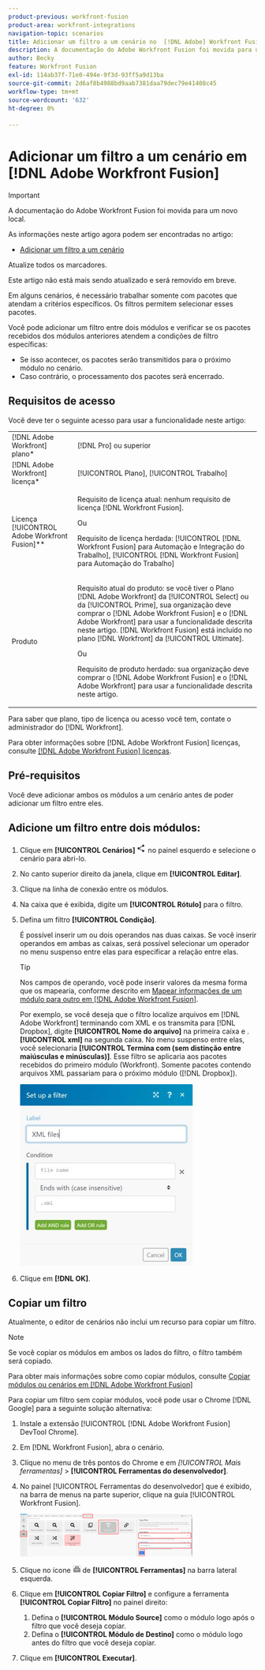 ```yaml
---
product-previous: workfront-fusion
product-area: workfront-integrations
navigation-topic: scenarios
title: Adicionar um filtro a um cenário no  [!DNL Adobe] Workfront Fusion
description: A documentação do Adobe Workfront Fusion foi movida para um novo local. Este artigo foi descontinuado, mas contém um link para o novo artigo que aborda essa funcionalidade.
author: Becky
feature: Workfront Fusion
exl-id: 114ab37f-71e0-494e-9f3d-93ff5a9d13ba
source-git-commit: 2d6af8b4988bd9aab7381daa79dec79e41408c45
workflow-type: tm+mt
source-wordcount: '632'
ht-degree: 0%

---
```


# Adicionar um filtro a um cenário em [!DNL Adobe Workfront Fusion]

>[!IMPORTANT]
>
>A documentação do Adobe Workfront Fusion foi movida para um novo local.
>
>As informações neste artigo agora podem ser encontradas no artigo:
>
>* [Adicionar um filtro a um cenário](https://experienceleague.adobe.com/docs/workfront-fusion/using/create-scenarios/add-modules/add-a-filter-to-a-scenario.html)
>
>Atualize todos os marcadores.
>
>Este artigo não está mais sendo atualizado e será removido em breve.

Em alguns cenários, é necessário trabalhar somente com pacotes que atendam a critérios específicos. Os filtros permitem selecionar esses pacotes.

<!--

For example, you could create a scenario with the [!UICONTROL Watch records] trigger for [!DNL Salesforce] to capture only records containing a specific word written by a specific author.

-->

Você pode adicionar um filtro entre dois módulos e verificar se os pacotes recebidos dos módulos anteriores atendem a condições de filtro específicas:

* Se isso acontecer, os pacotes serão transmitidos para o próximo módulo no cenário.
* Caso contrário, o processamento dos pacotes será encerrado.

## Requisitos de acesso

Você deve ter o seguinte acesso para usar a funcionalidade neste artigo:

<table style="table-layout:auto">
 <col> 
 <col> 
 <tbody> 
  <tr> 
    <td role="rowheader">[!DNL Adobe Workfront] plano*</td> 
   <td> <p>[!DNL Pro] ou superior</p> </td> 
  </tr> 
  <tr data-mc-conditions=""> 
   <td role="rowheader">[!DNL Adobe Workfront] licença*</td> 
   <td> <p>[!UICONTROL Plano], [!UICONTROL Trabalho]</p> </td> 
  </tr> 
  <tr> 
   <td role="rowheader">Licença [!UICONTROL Adobe Workfront Fusion]**</td> 
  <td>
   <p>Requisito de licença atual: nenhum requisito de licença [!DNL Workfront Fusion].</p>
   <p>Ou</p>
   <p>Requisito de licença herdada: [!UICONTROL [!DNL Workfront Fusion] para Automação e Integração do Trabalho], [!UICONTROL [!DNL Workfront Fusion] para Automação do Trabalho]</p>
   </td>    </tr> 
  </tr> 
  <tr> 
   <td role="rowheader">Produto</td> 
   <td>
   <p>Requisito atual do produto: se você tiver o Plano [!DNL Adobe Workfront] da [!UICONTROL Select] ou da [!UICONTROL Prime], sua organização deve comprar o [!DNL Adobe Workfront Fusion] e o [!DNL Adobe Workfront] para usar a funcionalidade descrita neste artigo. [!DNL Workfront Fusion] está incluído no plano [!DNL Workfront] da [!UICONTROL Ultimate].</p>
   <p>Ou</p>
   <p>Requisito de produto herdado: sua organização deve comprar o [!DNL Adobe Workfront Fusion] e o [!DNL Adobe Workfront] para usar a funcionalidade descrita neste artigo.</p>
   </td> 
  </tr> 
 </tbody> 
</table>

Para saber que plano, tipo de licença ou acesso você tem, contate o administrador do [!DNL Workfront].

Para obter informações sobre [!DNL Adobe Workfront Fusion] licenças, consulte [[!DNL Adobe Workfront Fusion] licenças](../../workfront-fusion/get-started/license-automation-vs-integration.md).

## Pré-requisitos

Você deve adicionar ambos os módulos a um cenário antes de poder adicionar um filtro entre eles.

## Adicione um filtro entre dois módulos:

1. Clique em **[!UICONTROL Cenários]** ![](assets/scenarios-icon.png) no painel esquerdo e selecione o cenário para abri-lo.
1. No canto superior direito da janela, clique em **[!UICONTROL Editar]**.
1. Clique na linha de conexão entre os módulos.
1. Na caixa que é exibida, digite um **[!UICONTROL Rótulo]** para o filtro.
1. Defina um filtro **[!UICONTROL Condição]**.

   É possível inserir um ou dois operandos nas duas caixas. Se você inserir operandos em ambas as caixas, será possível selecionar um operador no menu suspenso entre elas para especificar a relação entre elas.

   >[!TIP]
   >
   >Nos campos de operando, você pode inserir valores da mesma forma que os mapearia, conforme descrito em [Mapear informações de um módulo para outro em [!DNL Adobe Workfront Fusion]](../../workfront-fusion/mapping/map-information-between-modules.md).

   Por exemplo, se você deseja que o filtro localize arquivos em [!DNL Adobe Workfront] terminando com XML e os transmita para [!DNL Dropbox], digite **[!UICONTROL Nome do arquivo]** na primeira caixa e .**[!UICONTROL xml]** na segunda caixa. No menu suspenso entre elas, você selecionaria **[!UICONTROL Termina com (sem distinção entre maiúsculas e minúsculas)]**. Esse filtro se aplicaria aos pacotes recebidos do primeiro módulo (Workfront). Somente pacotes contendo arquivos XML passariam para o próximo módulo ([!DNL Dropbox]).

   ![](assets/set-up-filter-box-350x368.jpg)

1. Clique em **[!DNL OK]**.

## Copiar um filtro

Atualmente, o editor de cenários não inclui um recurso para copiar um filtro.

>[!NOTE]
>
>Se você copiar os módulos em ambos os lados do filtro, o filtro também será copiado.
>
>Para obter mais informações sobre como copiar módulos, consulte [Copiar módulos ou cenários em [!DNL Adobe Workfront Fusion]](../../workfront-fusion/scenarios/copy-modules-or-scenarios.md)

Para copiar um filtro sem copiar módulos, você pode usar o Chrome [!DNL Google] para a seguinte solução alternativa:

1. Instale a extensão [!UICONTROL [!DNL Adobe Workfront Fusion] DevTool Chrome].
1. Em [!DNL Workfront Fusion], abra o cenário.
1. Clique no menu de três pontos do Chrome e em **[!UICONTROL Mais ferramentas*]* > **[!UICONTROL Ferramentas do desenvolvedor]**.

1. No painel [!UICONTROL Ferramentas do desenvolvedor] que é exibido, na barra de menus na parte superior, clique na guia [!UICONTROL Workfront Fusion].

   ![](assets/copy-a-filter-350x174.png)

1. Clique no ícone ![](assets/devtools-tools-icon.png) de **[!UICONTROL Ferramentas]** na barra lateral esquerda.

1. Clique em **[!UICONTROL Copiar Filtro]** e configure a ferramenta **[!UICONTROL Copiar Filtro]** no painel direito:

   1. Defina o **[!UICONTROL Módulo Source]** como o módulo logo após o filtro que você deseja copiar.
   1. Defina o **[!UICONTROL Módulo de Destino]** como o módulo logo antes do filtro que você deseja copiar.

1. Clique em **[!UICONTROL Executar]**.
